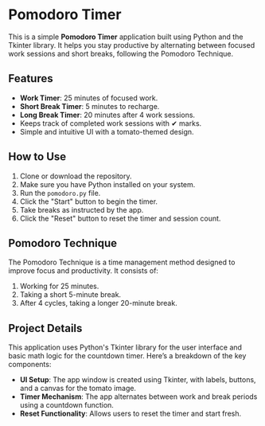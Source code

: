 # Pomodoro Timer

This is a simple **Pomodoro Timer** application built using Python and the Tkinter library. It helps you stay productive by alternating between focused work sessions and short breaks, following the Pomodoro Technique.

## Features

- **Work Timer**: 25 minutes of focused work.
- **Short Break Timer**: 5 minutes to recharge.
- **Long Break Timer**: 20 minutes after 4 work sessions.
- Keeps track of completed work sessions with ✔ marks.
- Simple and intuitive UI with a tomato-themed design.

## How to Use

1. Clone or download the repository.
2. Make sure you have Python installed on your system.
3. Run the `pomodoro.py` file.
4. Click the "Start" button to begin the timer.
5. Take breaks as instructed by the app.
6. Click the "Reset" button to reset the timer and session count.

## Pomodoro Technique

The Pomodoro Technique is a time management method designed to improve focus and productivity. It consists of:
1. Working for 25 minutes.
2. Taking a short 5-minute break.
3. After 4 cycles, taking a longer 20-minute break.

## Project Details

This application uses Python's Tkinter library for the user interface and basic math logic for the countdown timer. Here’s a breakdown of the key components:
- **UI Setup**: The app window is created using Tkinter, with labels, buttons, and a canvas for the tomato image.
- **Timer Mechanism**: The app alternates between work and break periods using a countdown function.
- **Reset Functionality**: Allows users to reset the timer and start fresh.


